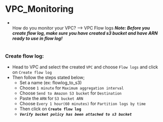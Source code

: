 # VPC_Monitoring

- <br>How do you monitor your VPC? --> VPC Flow logs
**_Note: Before you create flow log, make sure you have created s3 bucket and have ARN ready to use in flow log!_**

# <h3>Create flow log:
- Head to VPC and select the created `VPC` and choose `Flow logs` and click on `Create flow log`
- Then follow the steps stated below;
    - Set a name (ex: flowlog_to_s3)
    - Choose `1 minute` for `Maximum aggregation interval`
    - Choose `Send to Amazon S3 bucket` for `Destination`
    - Paste the `ARN` for `S3 bucket ARN` 
    - Choose `Every 1 hour(60 minutes)` for `Partition logs by time`
    - Then click on **`Create flow log`**
    - **_`Verify bucket policy has been attached to s3 bucket`_**